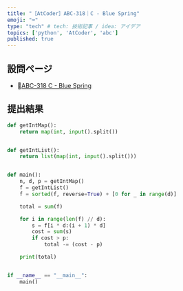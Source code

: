 ```yaml
---
title: "［AtCoder］ABC-318｜C - Blue Spring"
emoji: "⌨️"
type: "tech" # tech: 技術記事 / idea: アイデア
topics: ['python', 'AtCoder', 'abc']
published: true
---
```


## 設問ページ

- 🔗[ABC-318 C - Blue Spring](https://atcoder.jp/contests/abc318/tasks/abc318_c)

## 提出結果

```python
def getIntMap():
    return map(int, input().split())


def getIntList():
    return list(map(int, input().split()))


def main():
    n, d, p = getIntMap()
    f = getIntList()
    f = sorted(f, reverse=True) + [0 for _ in range(d)]

    total = sum(f)

    for i in range(len(f) // d):
        s = f[i * d:(i + 1) * d]
        cost = sum(s)
        if cost > p:
            total -= (cost - p)

    print(total)


if __name__ == "__main__":
    main()
```

